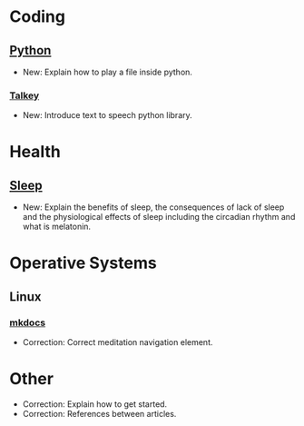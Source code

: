 # Coding

## [Python](python.md)

* New: Explain how to play a file inside python.

### [Talkey](talkey.md)

* New: Introduce text to speech python library.

# Health

## [Sleep](sleep.md)

* New: Explain the benefits of sleep, the consequences of lack of sleep and the physiological effects of sleep including the circadian rhythm and what is melatonin.

# Operative Systems

## Linux

### [mkdocs](mkdocs.md)

* Correction: Correct meditation navigation element.

# Other

* Correction: Explain how to get started.
* Correction: References between articles.